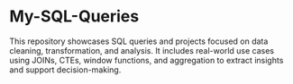 # My-SQL-Queries
This repository showcases SQL queries and projects focused on data cleaning, transformation, and analysis. It includes real-world use cases using JOINs, CTEs, window functions, and aggregation to extract insights and support decision-making.
